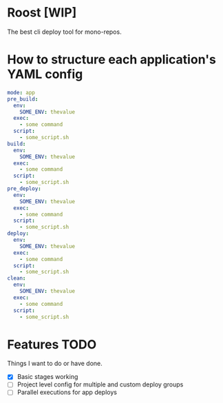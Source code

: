 Roost [WIP]
=====
The best cli deploy tool for mono-repos.

# How to structure each application's YAML config
```yaml
mode: app
pre_build:
  env:
    SOME_ENV: thevalue
  exec:
    - some command
  script:
    - some_script.sh
build:
  env:
    SOME_ENV: thevalue
  exec:
    - some command
  script:
    - some_script.sh
pre_deploy:
  env:
    SOME_ENV: thevalue
  exec:
    - some command
  script:
    - some_script.sh
deploy:
  env:
    SOME_ENV: thevalue
  exec:
    - some command
  script:
    - some_script.sh
clean:
  env:
    SOME_ENV: thevalue
  exec:
    - some command
  script:
    - some_script.sh
```

# Features TODO
Things I want to do or have done.
- [x] Basic stages working
- [ ] Project level config for multiple and custom deploy groups
- [ ] Parallel executions for app deploys
